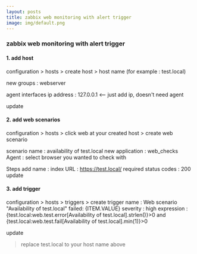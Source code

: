```yaml
---
layout: posts
title: zabbix web monitoring with alert trigger
image: img/default.png
---
```


### zabbix web monitoring with alert trigger

#### 1. add host
configuration > hosts > create host > host name (for example : test.local)

new groups : webserver

agent interfaces
ip address : 127.0.0.1  <-- just add ip, doesn't need agent

update

#### 2. add web scenarios
configuration > hosts > click web at your created host > create web scenario

scenario
name : availability of test.local
new application : web_checks
Agent : select browser you wanted to check with

Steps
add
name : index
URL : https://test.local/
required status codes : 200
update

#### 3. add trigger
configuration > hosts > triggers >  create trigger
name :  Web scenario "Availability of test.local" failed: {ITEM.VALUE}
severity : high
expression : {test.local:web.test.error[Availability of test.local].strlen()}>0 and {test.local:web.test.fail[Availability of test.local].min(1)}>0

update
> replace test.local to your host name above
